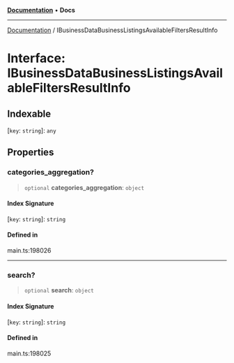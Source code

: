 [**Documentation**](../README.md) • **Docs**

***

[Documentation](../globals.md) / IBusinessDataBusinessListingsAvailableFiltersResultInfo

# Interface: IBusinessDataBusinessListingsAvailableFiltersResultInfo

## Indexable

 \[`key`: `string`\]: `any`

## Properties

### categories\_aggregation?

> `optional` **categories\_aggregation**: `object`

#### Index Signature

 \[`key`: `string`\]: `string`

#### Defined in

main.ts:198026

***

### search?

> `optional` **search**: `object`

#### Index Signature

 \[`key`: `string`\]: `string`

#### Defined in

main.ts:198025
